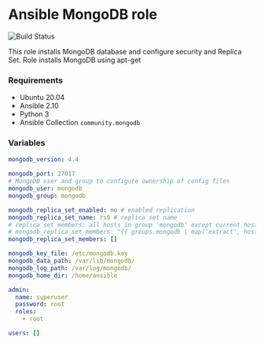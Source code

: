 # Ansible MongoDB role

![Build Status](https://github.com/Romanow/ansible-mongodb-role/workflows/build/badge.svg)

This role installs MongoDB database and configure security and Replica Set.
Role installs MongoDB using apt-get 

### Requirements
* Ubuntu 20.04
* Ansible 2.10
* Python 3
* Ansible Collection `community.mongodb`

### Variables
```yaml
mongodb_version: 4.4
 
mongodb_port: 27017
# MongoDB user and group to configure ownership of config files
mongodb_user: mongodb
mongodb_group: mongodb

mongodb_replica_set_enabled: no # enabled replication
mongodb_replica_set_name: rs0 # replica set name
# replica set members: all hosts in group 'mongodb' except current host
# mongodb_replica_set_members: "{{ groups.mongodb | map('extract', hostvars, 'ansible_host') | product(['27017']) | map('join', ':') }}"
mongodb_replica_set_members: []

mongodb_key_file: /etc/mongodb.key
mongodb_data_path: /var/lib/mongodb/
mongodb_log_path: /var/log/mongodb/
mongodb_home_dir: /home/ansible

admin:
  name: superuser
  password: root
  roles:
    - root

users: []
```
